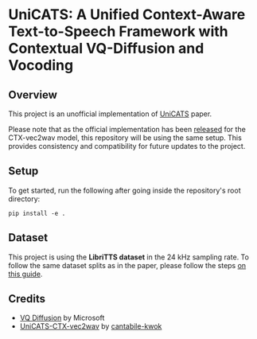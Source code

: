 # UniCATS: A Unified Context-Aware Text-to-Speech Framework with Contextual VQ-Diffusion and Vocoding

## Overview
This project is an unofficial implementation of [UniCATS](https://arxiv.org/pdf/2306.07547v2.pdf) paper.

Please note that as the official implementation has been [released](https://github.com/cantabile-kwok/UniCATS-CTX-vec2wav) for the CTX-vec2wav model, this repository will be using the same setup. This provides consistency and compatibility for future updates to the project.

## Setup
To get started, run the following after going inside the repository's root directory:
```shell
pip install -e .
```

## Dataset
This project is using the **LibriTTS dataset** in the 24 kHz sampling rate. To follow the same dataset splits as in the paper, please follow the steps [on this guide](https://github.com/cantabile-kwok/UniCATS-CTX-vec2wav/blob/main/data_prep.md).

## Credits
- [VQ Diffusion](https://github.com/microsoft/VQ-Diffusion) by Microsoft
- [UniCATS-CTX-vec2wav](https://github.com/cantabile-kwok/UniCATS-CTX-vec2wav) by [cantabile-kwok](https://github.com/cantabile-kwok)